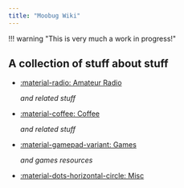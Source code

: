 ```yaml
---
title: "Moobug Wiki"
---
```


!!! warning "This is very much a work in progress!"

## A collection of stuff about stuff

<div class="grid cards" markdown>

- [:material-radio: Amateur Radio](amateur_radio/index.md)

    *and related stuff*

- [:material-coffee: Coffee](coffee/index.md)

    *and related stuff*

- [:material-gamepad-variant: Games](games/index.md)

    *and games resources*

- [:material-dots-horizontal-circle: Misc](misc/index.md)

</div>
